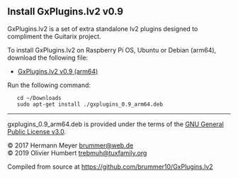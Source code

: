 ## Install GxPlugins.lv2 v0.9

GxPlugins.lv2 is a set of extra standalone lv2 plugins designed to compliment the Guitarix project.

To install GxPlugins.lv2 on Raspberry Pi OS, Ubuntu or Debian (arm64), download the following file:

*  [GxPlugins.lv2 v0.9 (arm64)](gxplugins_0.9_arm64.deb)

Run the following command:

```
   cd ~/Downloads
   sudo apt-get install ./gxplugins_0.9_arm64.deb
```
----

gxplugins_0.9_arm64.deb is provided under the terms of the [GNU General Public License v3.0](GPLv3.md).

© 2017 Hermann Meyer <brummer@web.de>  
© 2019 Olivier Humbert <trebmuh@tuxfamily.org>

Compiled from source at https://github.com/brummer10/GxPlugins.lv2

